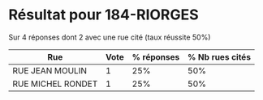 # Résultat pour 184-RIORGES

Sur 4 réponses dont 2 avec une rue cité (taux réussite 50%)

| Rue | Vote | % réponses | % Nb rues cités|
|-----|------|------------|----------------|
| RUE JEAN MOULIN | 1 | 25% | 50%|
| RUE MICHEL RONDET | 1 | 25% | 50%|
